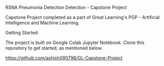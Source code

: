 RSNA Pneumonia Detection Detection - Capstone Project

Capstone Project completed as a part of Great Learning's PGP - Artificial Intelligence and Machine Learning.

Getting Started:

The project is built on Google Colab Jupyter Notebook. Clone this repository to get started, as mentioned below. 

https://github.com/ashish090798/GL-Capstone-Project
